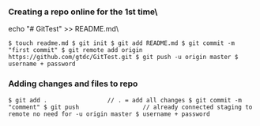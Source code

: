 
### Creating a repo online for the <b>1st time</b>\
echo "# GitTest" >> README.md\

``
$ touch readme.md
$ git init
$ git add README.md
$ git commit -m "first commit"
$ git remote add origin https://github.com/gtdc/GitTest.git
$ git push -u origin master
$ username + password
``
### Adding changes and files to repo

``
$ git add . 				// . = add all changes
$ git commit -m "comment"
$ git push					// already connected staging to remote no need for -u origin master
$ username + password
``